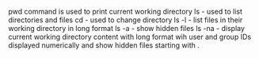 pwd command is used to print current working directory
ls - used to list directories and files
cd - used to change directory
ls -l - list files in their working directory in long format
ls -a - show hidden files
ls -na - display current working directory content with long format wih user and group IDs displayed numerically and show hidden files starting with .
